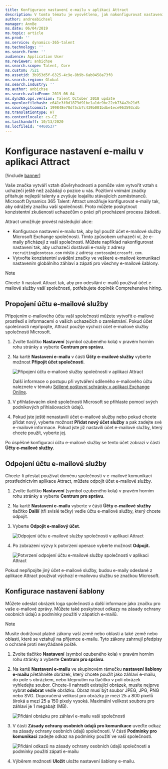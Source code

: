 ```yaml
---
title: Konfigurace nastavení e-mailu v aplikaci Attract
description: V tomto tématu je vysvětleno, jak nakonfigurovat nastavení e-mailu odeslaného v aplikaci Microsoft Dynamics 365 Talent - Attract.
author: andreabichsel
manager: AnnBe
ms.date: 06/04/2019
ms.topic: article
ms.prod: ''
ms.service: dynamics-365-talent
ms.technology: ''
ms.search.form: ''
audience: Application User
ms.reviewer: anbichse
ms.search.scope: Talent, Core
ms.custom: 7521
ms.assetid: 3b953d5f-6325-4c9e-8b9b-6ab0458a73f8
ms.search.region: Global
ms.search.industry: ''
ms.author: anbichse
ms.search.validFrom: 2019-06-04
ms.dyn365.ops.version: Talent October 2018 update
ms.openlocfilehash: e641e3f0d1873d91be1a1dc9bc22eb734a2b21d5
ms.sourcegitcommit: 199848e78df5cb7c439b001bdbe1ece963593cdb
ms.translationtype: HT
ms.contentlocale: cs-CZ
ms.lasthandoff: 10/13/2020
ms.locfileid: "4460537"
---
```

# <a name="configure-email-settings-in-attract"></a>Konfigurace nastavení e-mailu v aplikaci Attract

[!include [banner](includes/banner.md)]

Vaše značka vytváří vztah důvěryhodnosti a pomůže vám vytvořit vztah s uchazeči ještě než zažádají o pozice u vás. Pozitivní vnímání značky přitahuje nejlepší talenty a zvyšuje loajalitu stávajících zaměstnanců. Microsoft Dynamics 365 Talent: Attract umožňuje konfigurovat e-maily tak, aby odrážely značku vaší společnosti. Proto můžete poskytnout konzistentní zkušenosti uchazečům o práci při procházení procesu žádosti.

Attract umožňuje provést následující akce:

- Konfigurace nastavení e-mailu tak, aby byl použit účet e-mailové služby Microsoft Exchange společnosti. Tímto způsobem uchazeči ví, že e-maily přicházejí z vaší společnosti. Můžete například nakonfigurovat nastavení tak, aby uchazeči dostávali e-maily z adresy `recruiting@contoso.com` místo z adresy `contoso@microsoft.com`.
- Vytvořte konzistentní uvádění značky ve veškeré e-mailové komunikaci nastavením globálního záhlaví a zápatí pro všechny e-mailové šablony. 

> [!NOTE]
> Chcete-li nastavit Attract tak, aby pro odesílání e-mailů používal účet e-mailové služby vaší společnosti, potřebujete doplněk Comprehensive hiring.

## <a name="connect-an-email-service-account"></a>Propojení účtu e-mailové služby

Připojením e-mailového účtu vaší společnosti můžete vytvořit e-mailové prostředí s informacemi o vašich uchazečích o zaměstnání. Pokud účet společnosti nepřipojíte, Attract použije výchozí účet e-mailové služby společnosti Microsoft.

1. Zvolte tlačítko **Nastavení** (symbol ozubeného kola) v pravém horním rohu stránky a vyberte **Centrum pro správu**.
2. Na kartě **Nastavení e-mailu** v části **Účty e-mailové služby** vyberte možnost **Připojit účet společnosti**.

    ![Připojení účtu e-mailové služby společnosti v aplikaci Attract](./media/attract-admin-email-service-accounts.png)

    Další informace o postupu při vytváření sdíleného e-mailového účtu naleznete v tématu [Sdílené poštovní schránky v aplikaci Exchange Online](https://docs.microsoft.com/exchange/collaboration-exo/shared-mailboxes).

3. V přihlašovacím okně společnosti Microsoft se přihlaste pomocí svých podnikových přihlašovacích údajů.
4. Pokud jste ještě nenastavili účet e-mailové služby nebo pokud chcete přidat nový, vyberte možnost **Přidat nový účet služby** a pak zadejte své e-mailové informace. Pokud jste již nastavili účet e-mailové služby, který chcete použít, vyberte jej.

Po úspěšné konfiguraci účtu e-mailové služby se tento účet zobrazí v části **Účty e-mailové služby**.

## <a name="disconnect-an-email-service-account"></a>Odpojení účtu e-mailové služby

Chcete-li přestat používat doménu společnosti v e-mailové komunikaci prostřednictvím aplikace Attract, můžete odpojit účet e-mailové služby.

1. Zvolte tlačítko **Nastavení** (symbol ozubeného kola) v pravém horním rohu stránky a vyberte **Centrum pro správu**.
2. Na kartě **Nastavení e-mailu** vyberte v části **Účty e-mailové služby** tlačítko **Další** (tři svislé tečky) vedle účtu e-mailové služby, který chcete odpojit.
3. Vyberte **Odpojit e-mailový účet**.

    ![Odpojení účtu e-mailové služby společnosti v aplikaci Attract](./media/attract-admin-disconnect-email-account.png)

4. Po zobrazení výzvy k potvrzení operace vyberte možnost **Odpojit.**

    ![Potvrzení odpojení účtu e-mailové služby společnosti v aplikaci Attract](./media/attract-admin-email-confirm-disconnect.png)

Pokud nepřipojíte jiný účet e-mailové služby, budou e-maily odeslané z aplikace Attract používat výchozí e-mailovou službu se značkou Microsoft.

## <a name="configure-email-template-settings"></a>Konfigurace nastavení šablony

Můžete odeslat obrázek loga společnosti a další informace jako značku pro vaše e-mailové zprávy. Můžete také poskytnout odkazy na zásady ochrany osobních údajů a podmínky použití v zápatích e-mailů.

> [!NOTE]
> Musíte dodržovat platné zákony vaší země nebo oblasti a také země nebo oblasti, které se vztahují na příjemce e-mailu. Tyto zákony zahrnují předpisy o ochraně proti nevyžádané poště.

1. Zvolte tlačítko **Nastavení** (symbol ozubeného kola) v pravém horním rohu stránky a vyberte **Centrum pro správu**.
2. Na kartě **Nastavení e-mailu** ve skupinovém rámečku **nastavení šablony e-mailu** přetáhněte obrázek, který chcete použít jako záhlaví e-mailu, do pole s obrázkem, nebo klepnutím na tlačítko v poli obrázek vyhledejte soubor. Chcete-li nahradit existující obrázek, musíte nejprve vybrat **odebrat** vedle obrázku. Obraz musí být soubor JPEG, JPG, PNG nebo SVG. Doporučená velikost pro obrázky je mezi 25 a 800 pixelů široká a mezi 25 a 150 pixely vysoká. Maximální velikost souboru pro záhlaví je 1 megabajt (MB).

    ![Přidání obrázku pro záhlaví e-mailu vaší společnosti](./media/attract-admin-email-header.png)

3. V části **Zásady ochrany osobních údajů pro komunikace** uveďte odkaz na zásady ochrany osobních údajů společnosti. V části **Podmínky pro komunikaci** zadejte odkaz na podmínky použití ve vaší společnosti.

    ![Přidání odkazů na zásady ochrany osobních údajů společnosti a podmínky použití zápatí e-mailu](./media/attract-admin-email-footer.png)

4. Výběrem možnosti **Uložit** uložte nastavení šablony e-mailu.
